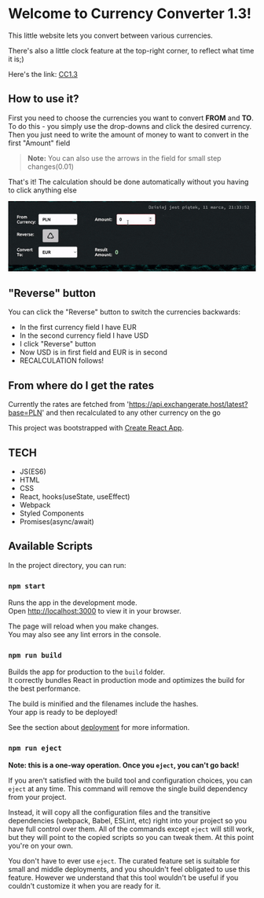 # Welcome to Currency Converter 1.3!

This little website lets you convert between various currencies.

There's also a little clock feature at the top-right corner, to reflect what time it is;)

Here's the link: [CC1.3](https://jamieshifter.github.io/currency-converter-react/)

## How to use it?

First you need to choose the currencies you want to convert **FROM** and **TO**.
To do this - you simply use the drop-downs and click the desired currency.
Then you just need to write the amount of money to want to convert in the first "Amount" field
> **Note:** You can also use the arrows in the field for small step changes(0.01) 

That's it! The calculation should be done automatically without you having to click anything else


![CC-demo](./src/images/demo.gif "CC-demo")

## "Reverse" button

You can click the "Reverse" button to switch the currencies backwards:
* In the first currency field I have EUR
* In the second currency field I have USD
* I click "Reverse" button
* Now USD is in first field and EUR is in second
* RECALCULATION follows!

## From where do I get the rates

Currently the rates are fetched from 'https://api.exchangerate.host/latest?base=PLN' and then recalculated to any other currency on the go

This project was bootstrapped with [Create React App](https://github.com/facebook/create-react-app).

## TECH
- JS(ES6)
- HTML
- CSS
- React, hooks(useState, useEffect)
- Webpack
- Styled Components
- Promises(async/await)

## Available Scripts

In the project directory, you can run:

### `npm start`

Runs the app in the development mode.\
Open [http://localhost:3000](http://localhost:3000) to view it in your browser.

The page will reload when you make changes.\
You may also see any lint errors in the console.

### `npm run build`

Builds the app for production to the `build` folder.\
It correctly bundles React in production mode and optimizes the build for the best performance.

The build is minified and the filenames include the hashes.\
Your app is ready to be deployed!

See the section about [deployment](https://facebook.github.io/create-react-app/docs/deployment) for more information.

### `npm run eject`

**Note: this is a one-way operation. Once you `eject`, you can't go back!**

If you aren't satisfied with the build tool and configuration choices, you can `eject` at any time. This command will remove the single build dependency from your project.

Instead, it will copy all the configuration files and the transitive dependencies (webpack, Babel, ESLint, etc) right into your project so you have full control over them. All of the commands except `eject` will still work, but they will point to the copied scripts so you can tweak them. At this point you're on your own.

You don't have to ever use `eject`. The curated feature set is suitable for small and middle deployments, and you shouldn't feel obligated to use this feature. However we understand that this tool wouldn't be useful if you couldn't customize it when you are ready for it.


